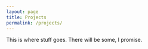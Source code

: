 ```yaml
---
layout: page
title: Projects
permalink: /projects/
---
```


This is where stuff goes. There will be some, I promise.
